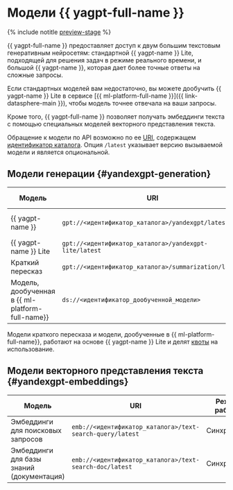 # Модели {{ yagpt-full-name }}

{% include notitle [preview-stage](../../_includes/yandexgpt/preview.md) %}

{{ yagpt-full-name }} предоставляет доступ к двум большим текстовым генеративным нейросетям: стандартной {{ yagpt-name }} Lite, подходящей для решения задач в режиме реального времени, и большой {{ yagpt-name }}, которая дает более точные ответы на сложные запросы.

Если стандартных моделей вам недостаточно, вы можете дообучить {{ yagpt-name }} Lite в сервисе [{{ ml-platform-full-name }}]({{ link-datasphere-main }}), чтобы модель точнее отвечала на ваши запросы. 

Кроме того, {{ yagpt-full-name }} позволяет получать эмбеддинги текста с помощью специальных моделей  векторного представления текста.

Обращение к модели по API возможно по ее [URI](https://ru.wikipedia.org/wiki/URI), содержащем [идентификатор каталога](../../resource-manager/operations/folder/get-id.md). Опция `/latest` указывает версию вызываемой модели и является опциональной. 

## Модели генерации {#yandexgpt-generation}

| Модель | URI | Режим работы |
|---|---|---|
| {{ yagpt-name }} | `gpt://<идентификатор_каталога>/yandexgpt/latest` | [Асинхронный, синхронный](./index.md#working-mode) ^1^ |
| {{ yagpt-name }} Lite | `gpt://<идентификатор_каталога>/yandexgpt-lite/latest` | Асинхронный, синхронный |
| Краткий пересказ | `gpt://<идентификатор_каталога>/summarization/latest` | Асинхронный, синхронный |
| Модель, дообученная в {{ ml-platform-full-name}} | `ds://<идентификатор_дообученной_модели>` | Синхронный |

Модели краткого пересказа и модели, дообученные в {{ ml-platform-full-name}}, работают на основе {{ yagpt-name }} Lite и делят [квоты](./limits.md#quotas) на использование.

## Модели векторного представления текста {#yandexgpt-embeddings}

| Модель | URI | Режим работы |
|---|---|---|
| Эмбеддинги для поисковых запросов | `emb://<идентификатор_каталога>/text-search-query/latest` | Синхронный |
| Эмбеддинги для базы знаний (документация) | `emb://<идентификатор_каталога>/text-search-doc/latest` | Синхронный |